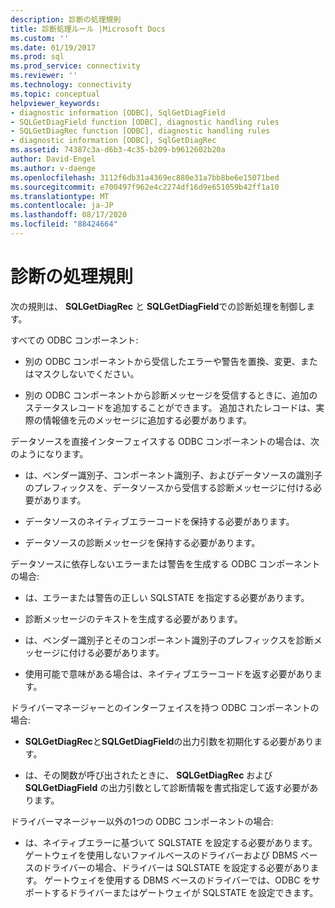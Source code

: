 ```yaml
---
description: 診断の処理規則
title: 診断処理ルール |Microsoft Docs
ms.custom: ''
ms.date: 01/19/2017
ms.prod: sql
ms.prod_service: connectivity
ms.reviewer: ''
ms.technology: connectivity
ms.topic: conceptual
helpviewer_keywords:
- diagnostic information [ODBC], SqlGetDiagField
- SQLGetDiagField function [ODBC], diagnostic handling rules
- SQLGetDiagRec function [ODBC], diagnostic handling rules
- diagnostic information [ODBC], SqlGetDiagRec
ms.assetid: 74387c3a-d6b3-4c35-b209-b9612602b20a
author: David-Engel
ms.author: v-daenge
ms.openlocfilehash: 3112f6db31a4369ec880e31a7bb8be6e15071bed
ms.sourcegitcommit: e700497f962e4c2274df16d9e651059b42ff1a10
ms.translationtype: MT
ms.contentlocale: ja-JP
ms.lasthandoff: 08/17/2020
ms.locfileid: "88424664"
---
```

# <a name="diagnostic-handling-rules"></a>診断の処理規則
次の規則は、 **SQLGetDiagRec** と **SQLGetDiagField**での診断処理を制御します。  
  
 すべての ODBC コンポーネント:  
  
-   別の ODBC コンポーネントから受信したエラーや警告を置換、変更、またはマスクしないでください。  
  
-   別の ODBC コンポーネントから診断メッセージを受信するときに、追加のステータスレコードを追加することができます。 追加されたレコードは、実際の情報値を元のメッセージに追加する必要があります。  
  
 データソースを直接インターフェイスする ODBC コンポーネントの場合は、次のようになります。  
  
-   は、ベンダー識別子、コンポーネント識別子、およびデータソースの識別子のプレフィックスを、データソースから受信する診断メッセージに付ける必要があります。  
  
-   データソースのネイティブエラーコードを保持する必要があります。  
  
-   データソースの診断メッセージを保持する必要があります。  
  
 データソースに依存しないエラーまたは警告を生成する ODBC コンポーネントの場合:  
  
-   は、エラーまたは警告の正しい SQLSTATE を指定する必要があります。  
  
-   診断メッセージのテキストを生成する必要があります。  
  
-   は、ベンダー識別子とそのコンポーネント識別子のプレフィックスを診断メッセージに付ける必要があります。  
  
-   使用可能で意味がある場合は、ネイティブエラーコードを返す必要があります。  
  
 ドライバーマネージャーとのインターフェイスを持つ ODBC コンポーネントの場合:  
  
-   **SQLGetDiagRec**と**SQLGetDiagField**の出力引数を初期化する必要があります。  
  
-   は、その関数が呼び出されたときに、 **SQLGetDiagRec** および **SQLGetDiagField** の出力引数として診断情報を書式指定して返す必要があります。  
  
 ドライバーマネージャー以外の1つの ODBC コンポーネントの場合:  
  
-   は、ネイティブエラーに基づいて SQLSTATE を設定する必要があります。 ゲートウェイを使用しないファイルベースのドライバーおよび DBMS ベースのドライバーの場合、ドライバーは SQLSTATE を設定する必要があります。 ゲートウェイを使用する DBMS ベースのドライバーでは、ODBC をサポートするドライバーまたはゲートウェイが SQLSTATE を設定できます。
